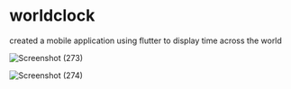 # worldclock
created a mobile application using flutter to display time across the world

![Screenshot (273)](https://github.com/dharun-08/worldclock/assets/91736058/d960b906-2076-4b1b-9093-f83d43d3ee4f)

![Screenshot (274)](https://github.com/dharun-08/worldclock/assets/91736058/3bef6e8c-b117-43fb-be3d-7801a824fcba)
